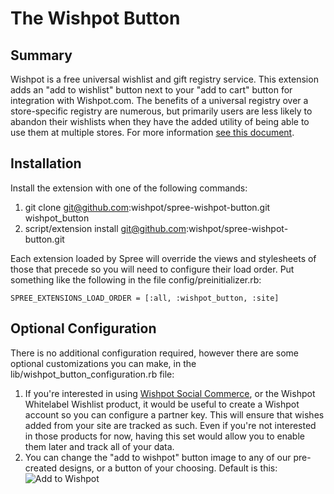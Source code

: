 The Wishpot Button
======

Summary
-------

Wishpot is a free universal wishlist and gift registry service. This extension adds an "add to wishlist" button next to your "add to cart" button for integration with Wishpot.com.  The benefits of a universal registry over a store-specific registry are numerous, but primarily users are less likely to abandon their wishlists when they have the added utility of being able to use them at multiple stores. For more information [see this document](http://bit.ly/addtowishpotbutton).

Installation
-------
Install the extension with one of the following commands:

1. git clone git@github.com:wishpot/spree-wishpot-button.git wishpot_button
2. script/extension install git@github.com:wishpot/spree-wishpot-button.git

Each extension loaded by Spree will override the views and stylesheets of those that precede so you will need to configure their load order. Put something like the following in the file config/preinitializer.rb:

    SPREE_EXTENSIONS_LOAD_ORDER = [:all, :wishpot_button, :site]


Optional Configuration
--------

There is no additional configuration required, however there are some optional customizations you can make, in the lib/wishpot_button_configuration.rb file:

1. If you're interested in using [Wishpot Social Commerce](http://www.wishpot.com/social-commerce), or the Wishpot Whitelabel Wishlist product, it would be useful to create a Wishpot account so you can configure a partner key.  This will ensure that wishes added from your site are tracked as such.  Even if you're not interested in those products for now, having this set would allow you to enable them later and track all of your data.
2. You can change the "add to wishpot" button image to any of our pre-created designs, or a button of your choosing. Default is this: ![Add to Wishpot](http://www.wishpot.com/img/buttons/addtowishpot139px26px.png)


